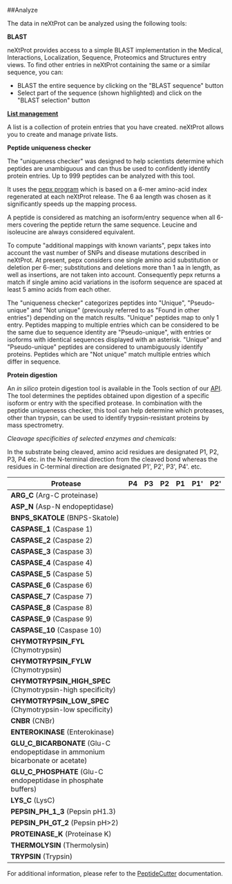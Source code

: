 ##Analyze

The data in neXtProt can be analyzed using the following tools:

**BLAST** 

neXtProt provides access to a simple BLAST implementation in the Medical, Interactions, Localization, Sequence, Proteomics and Structures entry views. To find other entries in neXtProt containing the same or a similar sequence, you can:

* BLAST the entire sequence by clicking on the "BLAST sequence" button
* Select part of the sequence (shown highlighted) and click on the "BLAST selection" button 

**[List management](/help/protein-lists)**

A list is a collection of protein entries that you have created. neXtProt allows you to create and manage private lists.

**Peptide uniqueness checker**

The "uniqueness checker" was designed to help scientists determine which peptides are unambiguous and can thus be used to confidently identify protein entries. Up to 999 peptides can be analyzed with this tool.

It uses the [pepx program](https://github.com/calipho-sib/pepx) which is based on a 6-mer amino-acid index regenerated at each neXtProt release. The 6 aa length was chosen as it significantly speeds up the mapping process.

A peptide is considered as matching an isoform/entry sequence when all 6-mers covering the peptide return the same sequence. Leucine and isoleucine are always considered equivalent.

To compute "additional mappings with known variants", pepx takes into account the vast number of SNPs and disease mutations described in neXtProt.  At present, pepx considers one single amino acid substitution or deletion per 6-mer; substitutions and deletions more than 1 aa in length, as well as insertions, are not taken into account. Consequently pepx returns a match if single amino acid variations in the isoform sequence are spaced at least 5 amino acids from each other.

The "uniqueness checker" categorizes peptides into "Unique", "Pseudo-unique" and "Not unique" (previously referred to as "Found in other entries") depending on the match results. "Unique" peptides map to only 1 entry. Peptides mapping to multiple entries which can be considered to be the same due to sequence identity are "Pseudo-unique", with entries or isoforms with identical sequences displayed with an asterisk. "Unique" and "Pseudo-unique" peptides are considered to unambiguously identify proteins. Peptides which are "Not unique" match multiple entries which differ in sequence.

**Protein digestion**

An _in silico_ protein digestion tool is available in the Tools section of our [API](https://api.nextprot.org/). The tool determines the peptides obtained upon digestion of a specific isoform or entry with the specified protease. In combination with the peptide uniquenesss checker, this tool can help determine which proteases, other than trypsin, can be used to identify trypsin-resistant proteins by mass spectrometry.

_Cleavage specificities of selected enzymes and chemicals:_

In the substrate being cleaved, amino acid residues are designated P1, P2, P3, P4 etc. in the N-terminal direction from the cleaved bond whereas the residues in C-terminal direction are designated P1', P2', P3', P4'. etc.

Protease | P4 | P3 | P2 | P1 | P1' | P2' 
---------|----|----|----|----|-----|-----
**ARG_C** (Arg-C proteinase) | 
**ASP_N** (Asp-N endopeptidase) | 
**BNPS_SKATOLE** (BNPS-Skatole) | 
**CASPASE_1** (Caspase 1) | 
**CASPASE_2** (Caspase 2) |	
**CASPASE_3** (Caspase 3) |	
**CASPASE_4** (Caspase 4) |	
**CASPASE_5** (Caspase 5) | 
**CASPASE_6** (Caspase 6) |	
**CASPASE_7** (Caspase 7) |	
**CASPASE_8** (Caspase 8) | 
**CASPASE_9** (Caspase 9) |	
**CASPASE_10** (Caspase 10)	|
**CHYMOTRYPSIN_FYL** (Chymotrypsin) |
**CHYMOTRYPSIN_FYLW** (Chymotrypsin) |
**CHYMOTRYPSIN_HIGH_SPEC** (Chymotrypsin-high specificity) |
**CHYMOTRYPSIN_LOW_SPEC** (Chymotrypsin-low specificity) |
**CNBR** (CNBr) |
**ENTEROKINASE** (Enterokinase) |
**GLU_C_BICARBONATE** (Glu-C endopeptidase in ammonium bicarbonate or acetate) |
**GLU_C_PHOSPHATE** (Glu-C endopeptidase in phosphate buffers) |
**LYS_C** (LysC) |
**PEPSIN_PH_1_3** (Pepsin pH1.3) |
**PEPSIN_PH_GT_2** (Pepsin pH>2) |
**PROTEINASE_K** (Proteinase K) |
**THERMOLYSIN** (Thermolysin) |
**TRYPSIN** (Trypsin) |

For additional information, please refer to the [PeptideCutter](https://web.expasy.org/peptide_cutter/peptidecutter_enzymes.html) documentation.

